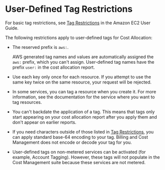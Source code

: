 # User\-Defined Tag Restrictions<a name="allocation-tag-restrictions"></a>

For basic tag restrictions, see [Tag Restrictions](https://docs.aws.amazon.com/AWSEC2/latest/UserGuide/Using_Tags.html#tag-restrictions) in the Amazon EC2 User Guide\.

The following restrictions apply to user\-defined tags for Cost Allocation:
+ The reserved prefix is `aws:`\.

  AWS generated tag names and values are automatically assigned the `aws:` prefix, which you can't assign\. User\-defined tag names have the prefix `user:` in the cost allocation report\.
+ Use each key only once for each resource\. If you attempt to use the same key twice on the same resource, your request will be rejected\.
+ In some services, you can tag a resource when you create it\. For more information, see the documentation for the service where you want to tag resources\.
+ You can't backdate the application of a tag\. This means that tags only start appearing on your cost allocation report after you apply them and don't appear on earlier reports\.
+ If you need characters outside of those listed in [Tag Restrictions](https://docs.aws.amazon.com/AWSEC2/latest/UserGuide/Using_Tags.html#tag-restrictions), you can apply standard base\-64 encoding to your tag\. Billing and Cost Management does not encode or decode your tag for you\.
+ User\-defined tags on non\-metered services can be activated \(for example, Account Tagging\)\. However, these tags will not populate in the Cost Management suite because these services are not metered\.